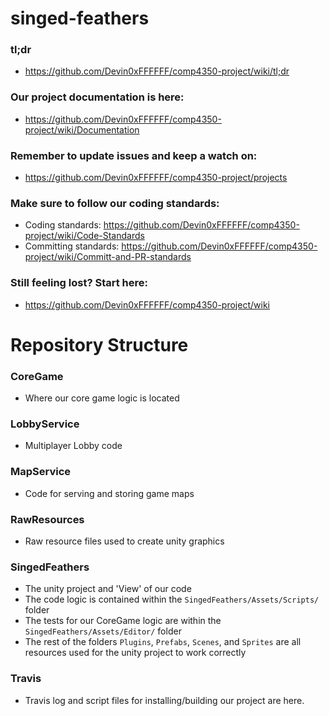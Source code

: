 # singed-feathers

### tl;dr
* https://github.com/Devin0xFFFFFF/comp4350-project/wiki/tl;dr

### Our project documentation is here:
* https://github.com/Devin0xFFFFFF/comp4350-project/wiki/Documentation

### Remember to update issues and keep a watch on:
* https://github.com/Devin0xFFFFFF/comp4350-project/projects

### Make sure to follow our coding standards:
* Coding standards: https://github.com/Devin0xFFFFFF/comp4350-project/wiki/Code-Standards
* Committing standards: https://github.com/Devin0xFFFFFF/comp4350-project/wiki/Committ-and-PR-standards

### Still feeling lost? Start here:
* https://github.com/Devin0xFFFFFF/comp4350-project/wiki

# Repository Structure
### CoreGame
* Where our core game logic is located
### LobbyService
* Multiplayer Lobby code
### MapService
* Code for serving and storing game maps
### RawResources
* Raw resource files used to create unity graphics
### SingedFeathers
* The unity project and 'View' of our code
* The code logic is contained within the `SingedFeathers/Assets/Scripts/` folder
* The tests for our CoreGame logic are within the `SingedFeathers/Assets/Editor/` folder
* The rest of the folders `Plugins`, `Prefabs`, `Scenes`, and `Sprites` are all resources used for the unity project to work correctly
### Travis
* Travis log and script files for installing/building our project are here.
